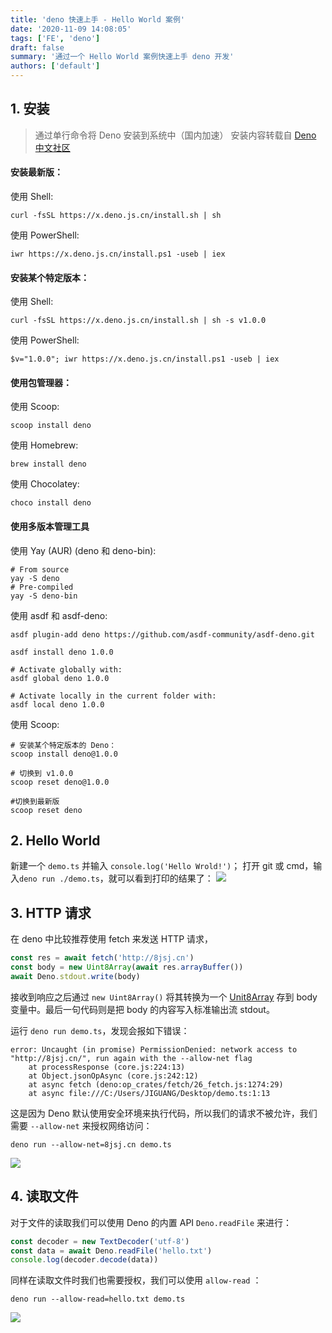 ```yaml
---
title: 'deno 快速上手 - Hello World 案例'
date: '2020-11-09 14:08:05'
tags: ['FE', 'deno']
draft: false
summary: '通过一个 Hello World 案例快速上手 deno 开发'
authors: ['default']
---
```


## 1. 安装

> 通过单行命令将 Deno 安装到系统中（国内加速）
> 安装内容转载自 [Deno 中文社区](https://x.deno.js.cn/)

#### 安装最新版：

使用 Shell:

```shell
curl -fsSL https://x.deno.js.cn/install.sh | sh
```

使用 PowerShell:

```shell
iwr https://x.deno.js.cn/install.ps1 -useb | iex
```

#### 安装某个特定版本：

使用 Shell:

```shell
curl -fsSL https://x.deno.js.cn/install.sh | sh -s v1.0.0
```

使用 PowerShell:

```shell
$v="1.0.0"; iwr https://x.deno.js.cn/install.ps1 -useb | iex
```

#### 使用包管理器：

使用 Scoop:

```shell
scoop install deno
```

使用 Homebrew:

```shell
brew install deno
```

使用 Chocolatey:

```shell
choco install deno
```

#### 使用多版本管理工具

使用 Yay (AUR) (deno 和 deno-bin):

```shell
# From source
yay -S deno
# Pre-compiled
yay -S deno-bin
```

使用 asdf 和 asdf-deno:

```shell
asdf plugin-add deno https://github.com/asdf-community/asdf-deno.git

asdf install deno 1.0.0

# Activate globally with:
asdf global deno 1.0.0

# Activate locally in the current folder with:
asdf local deno 1.0.0
```

使用 Scoop:

```shell
# 安装某个特定版本的 Deno：
scoop install deno@1.0.0

# 切换到 v1.0.0
scoop reset deno@1.0.0

#切换到最新版
scoop reset deno
```

## 2. Hello World

新建一个 `demo.ts` 并输入 `console.log('Hello Wrold!')`；
打开 git 或 cmd，输入`deno run ./demo.ts`，就可以看到打印的结果了：
![](/static/images/blog/202011/Started_quickly_deno/img1.png)

## 3. HTTP 请求

在 deno 中比较推荐使用 fetch 来发送 HTTP
请求，

```js
const res = await fetch('http://8jsj.cn')
const body = new Uint8Array(await res.arrayBuffer())
await Deno.stdout.write(body)
```

接收到响应之后通过 `new Uint8Array()` 将其转换为一个 [Unit8Array](https://developer.mozilla.org/zh-CN/docs/Web/JavaScript/Reference/Global_Objects/Uint8Array) 存到 body 变量中。最后一句代码则是把 body 的内容写入标准输出流 stdout。

运行 `deno run demo.ts`，发现会报如下错误：

```shell
error: Uncaught (in promise) PermissionDenied: network access to "http://8jsj.cn/", run again with the --allow-net flag
    at processResponse (core.js:224:13)
    at Object.jsonOpAsync (core.js:242:12)
    at async fetch (deno:op_crates/fetch/26_fetch.js:1274:29)
    at async file:///C:/Users/JIGUANG/Desktop/demo.ts:1:13
```

这是因为 Deno 默认使用安全环境来执行代码，所以我们的请求不被允许，我们需要 `--allow-net` 来授权网络访问：

```shell
deno run --allow-net=8jsj.cn demo.ts
```

![](/static/images/blog/202011/Started_quickly_deno/img2.png)

## 4. 读取文件

对于文件的读取我们可以使用 Deno 的内置 API `Deno.readFile` 来进行：

```js
const decoder = new TextDecoder('utf-8')
const data = await Deno.readFile('hello.txt')
console.log(decoder.decode(data))
```

同样在读取文件时我们也需要授权，我们可以使用 `allow-read` ：

```shell
deno run --allow-read=hello.txt demo.ts
```

![](/static/images/blog/202011/Started_quickly_deno/img3.png)
